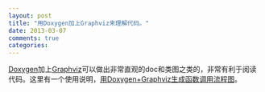 ```yaml
---
layout: post
title: "用Doxygen加上Graphviz来理解代码。"
date: 2013-03-07
comments: true
categories: 
---
```

<a href="http://www.doxygen.nl/">Doxygen</a>加上<a href="http://www.graphviz.org/">Graphviz</a>可以做出非常直观的doc和类图之类的，非常有利于阅读代码。这里有一个使用说明，<a href="http://blog.csdn.net/zxgis/article/details/8106027">用Doxygen+Graphviz生成函数调用流程图</a>。<br /><blockquote></blockquote>
